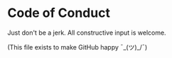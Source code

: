 # Code of Conduct

Just don't be a jerk. All constructive input is welcome.

(This file exists to make GitHub happy ¯\_(ツ)_/¯)